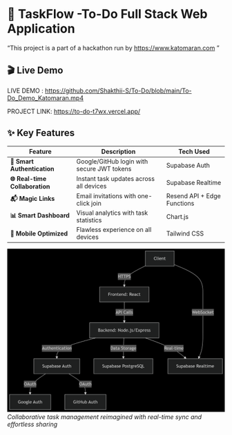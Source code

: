 # 🚀 TaskFlow -To-Do Full Stack Web Application

“This project is a part of a hackathon run by
https://www.katomaran.com ”

## 🎬 Live Demo
LIVE DEMO : https://github.com/Shakthii-S/To-Do/blob/main/To-Do_Demo_Katomaran.mp4


PROJECT LINK: https://to-do-t7wx.vercel.app/

## ✨ Key Features

| Feature | Description | Tech Used |
|---------|-------------|-----------|
| **🔐 Smart Authentication** | Google/GitHub login with secure JWT tokens | Supabase Auth |
| **🌐 Real-time Collaboration** | Instant task updates across all devices | Supabase Realtime |
| **📬 Magic Links** | Email invitations with one-click join | Resend API + Edge Functions |
| **📊 Smart Dashboard** | Visual analytics with task statistics | Chart.js |
| **📱 Mobile Optimized** | Flawless experience on all devices | Tailwind CSS |

![TaskFlow Banner](/To-Do_architecture_Diagram.png)  
*Collaborative task management reimagined with real-time sync and effortless sharing*
